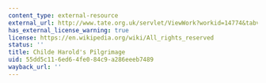 ```yaml
---
content_type: external-resource
external_url: http://www.tate.org.uk/servlet/ViewWork?workid=14774&tabview=image
has_external_license_warning: true
license: https://en.wikipedia.org/wiki/All_rights_reserved
status: ''
title: Childe Harold's Pilgrimage
uid: 55dd5c11-6ed6-4fe0-84c9-a286eeeb7489
wayback_url: ''
---
```

